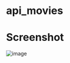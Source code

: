 # api_movies

# Screenshot

![image](https://github.com/abhinavyadav1806/api_movies/assets/65406693/fbaa5286-c48d-4227-9848-59892a73f113)
